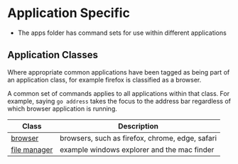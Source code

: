 # Application Specific

- The apps folder has command sets for use within different applications

## Application Classes

Where appropriate common applications have been tagged as being part of an application class,
for example firefox is classified as a browser.

A common set of commands applies to all applications within that class. For example,
saying `go address` takes the focus to the address bar regardless of which browser application
is running.

| Class                                           | Description                                     |
| ----------------------------------------------- | ----------------------------------------------- |
| [browser](./App%20Classes/browsers.md)          | browsers, such as firefox, chrome, edge, safari |
| [file manager](./App%20Classes/file_manager.md) | example windows explorer and the mac finder     |
